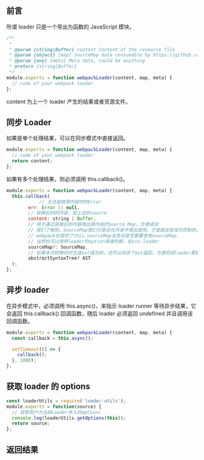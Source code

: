 ## 前言

所谓 loader 只是一个导出为函数的 JavaScript 模块。

```js
/**
 *
 * @param {string|Buffer} content Content of the resource file
 * @param {object} [map] SourceMap data consumable by https://github.com/mozilla/source-map
 * @param {any} [meta] Meta data, could be anything
 * @return {string|Buffer}
 */
module.exports = function webpackLoader(content, map, meta) {
  // code of your webpack loader
};
```

content 为上一个 loader 产生的结果或者资源文件。

## 同步 Loader

如果是单个处理结果，可以在同步模式中直接返回。

```js
module.exports = function webpackLoader(content, map, meta) {
  // code of your webpack loader
  return content;
};
```

如果有多个处理结果，则必须调用 this.callback()。

```js
module.exports = function webpackLoader(content, map, meta) {
  this.callback(
            // 无法装换原内容时的Error
        err: Error || null,
        // 装换后的的内容，如上述的source
        content: string | Buffer,
        // 用于通过装换后的内容得出原内容的Source Map，方便调试
        // 我们了解到，SourceMap我们只是会在开发环境去使用，于是就会变成可控制的，
        // webpack也提供了this.sourceMap去告诉是否需要使用sourceMap，
        // 当然也可以使用loader的option来做判断，如css-loader
        sourceMap?: SourceMap,
        // 如果本次转换同时生成ast语法树，也可以将这个ast返回，方便后续loader需要复用该ast，这样可以提高性能
        abstractSyntaxTree? AST
  );
};
```

## 异步 loader

在异步模式中，必须调用 this.async()，来指示 loader runner 等待异步结果，它会返回 this.callback() 回调函数，随后 loader 必须返回 undefined 并且调用该回调函数。

```js
module.exports = function webpackLoader(content, map, meta) {
  const callback = this.async();

  setTimeout(() => {
    callback();
  }, 1000);
};
```

## 获取 loader 的 options

```js
const loaderUtils = require('loader-utils');
module.exports = function(source) {
  // 获取用户为当前Loader传入的options
  console.log(loaderUtils.getOptions(this));
  return source;
};
```

## 返回结果
